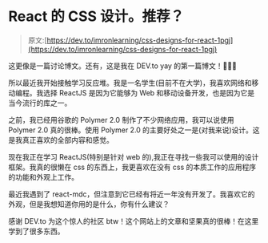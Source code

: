 # React 的 CSS 设计。推荐？

> 原文:[https://dev.to/imronlearning/css-designs-for-react-1pgj](https://dev.to/imronlearning/css-designs-for-react-1pgj)

这更像是一篇讨论博文。还有，这是我在 DEV.to yay 的第一篇博文！🎉🎉🎉

所以最近我开始接触学习反应堆。我是一名学生(目前不在大学)，我喜欢网络和移动编程。我选择 ReactJS 是因为它能够为 Web 和移动设备开发，也是因为它是当今流行的库之一。

之前，我已经用谷歌的 Polymer 2.0 制作了不少网络应用，我可以说使用 Polymer 2.0 真的很棒。使用 Polymer 2.0 的主要好处之一是(对我来说)设计。这是我真正喜欢的全部内容和感觉。

现在我正在学习 ReactJS(特别是针对 web 的),我正在寻找一些我可以使用的设计框架。我真的很懒在 css 的东西上，我更喜欢在没有 css 的本质工作的应用程序的功能和外观上工作。

最近我遇到了 react-mdc，但注意到它已经有将近一年没有开发了。我喜欢它的外观，但是我想知道你用的是什么，你有什么建议？

感谢 DEV.to 为这个惊人的社区 btw！这个网站上的文章和坚果真的很棒！在这里学到了很多东西。